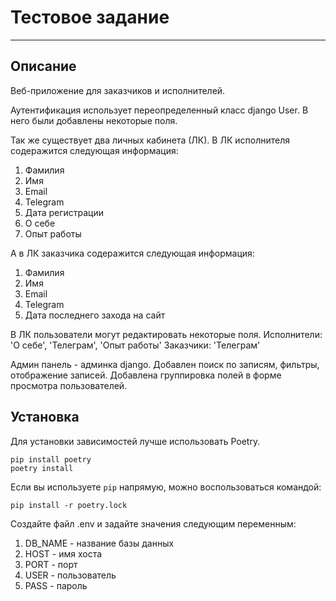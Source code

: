 # Тестовое задание

***
## Описание

Веб-приложение для заказчиков и исполнителей. 

Аутентификация использует переопределенный класс django User. В него были добавлены некоторые поля.

Так же существует два личных кабинета (ЛК). 
В ЛК исполнителя содеражится следующая информация:

1. Фамилия
2. Имя
3. Email
4. Telegram
5. Дата регистрации
6. О себе
7. Опыт работы

А в ЛК заказчика содеражится следующая информация:

1. Фамилия
2. Имя
3. Email
4. Telegram
5. Дата последнего захода на сайт

В ЛК пользователи могут редактировать некоторые поля.
Исполнители: 'О себе', 'Телеграм', 'Опыт работы'
Заказчики: 'Телеграм'


Админ панель - админка django.
Добавлен поиск по записям, фильтры, отображение записей. 
Добавлена группировка полей в форме просмотра пользователей.

## Установка

Для установки зависимостей лучше использовать Poetry.

```
pip install poetry
poetry install
```

Если вы используете `pip` напрямую, можно воспользоваться командой:

`pip install -r poetry.lock`

Создайте файл .env и задайте значения следующим переменным:
  1. DB_NAME - название базы данных
  2. HOST - имя хоста
  3. PORT - порт
  4. USER - пользователь
  5. PASS - пароль
